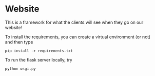 # Website
This is a framework for what the clients will see when they go on our website!


To install the requirements, you can create a virtual environment (or not) and then type

```
pip install -r requirements.txt
```

To run the flask server locally, try
```
python wsgi.py
```
